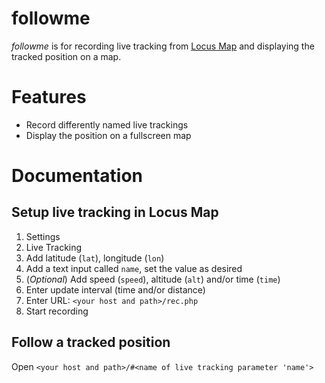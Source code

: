 # followme
_followme_ is for recording  live tracking from [Locus Map](http://locusmap.eu/) and displaying the tracked position on a map.

# Features
* Record differently named live trackings
* Display the position on a fullscreen map

# Documentation
## Setup live tracking in Locus Map
1. Settings
2. Live Tracking
3. Add latitude (`lat`), longitude (`lon`)
4. Add a text input called `name`, set the value as desired
5. (_Optional_) Add speed (`speed`), altitude (`alt`) and/or time (`time`)
6. Enter update interval (time and/or distance)
7. Enter URL: `<your host and path>/rec.php`
8. Start recording

## Follow a tracked position
Open `<your host and path>/#<name of live tracking parameter 'name'>`
